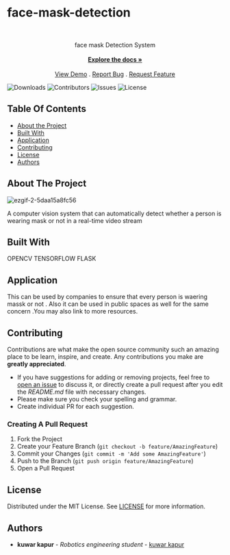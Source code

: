 # face-mask-detection
<br/>
<p align="center">
  <a href="https://github.com/kuwarkapur/face-mask-detection">
 
  </a>

  <p align="center">
    face mask Detection System
    <br/>
    <br/>
    <a href="https://github.com/kuwarkapur/face-mask-detection"><strong>Explore the docs »</strong></a>
    <br/>
    <br/>
    <a href="https://github.com/kuwarkapur/face-mask-detection">View Demo</a>
    .
    <a href="https://github.com/kuwarkapur/face-mask-detection/issues">Report Bug</a>
    .
    <a href="https://github.com/kuwarkapur/face-mask-detection/issues">Request Feature</a>
  </p>
</p>


![Downloads](https://img.shields.io/github/downloads/kuwarkapur/face-mask-detection/total) ![Contributors](https://img.shields.io/github/contributors/kuwarkapur/face-mask-detection?color=dark-green) ![Issues](https://img.shields.io/github/issues/kuwarkapur/face-mask-detection) ![License](https://img.shields.io/github/license/kuwarkapur/face-mask-detection) 

## Table Of Contents

* [About the Project](#about-the-project)
* [Built With](#built-with)
* [Application](#Application)
* [Contributing](#contributing)
* [License](#license)
* [Authors](#authors)


## About The Project
![ezgif-2-5daa15a8fc56](https://user-images.githubusercontent.com/60036785/144441197-7b160436-b25b-46f4-91e2-1bcf602b6a06.gif)




A computer vision system that can automatically detect whether a person is wearing mask or not in a real-time video stream 

## Built With

OPENCV
TENSORFLOW
FLASK

## Application

This can be used by companies to ensure that every person is waering massk or not . Also it can be used in public spaces as well for the same concern .You may also link to more resources.



## Contributing

Contributions are what make the open source community such an amazing place to be learn, inspire, and create. Any contributions you make are **greatly appreciated**.
* If you have suggestions for adding or removing projects, feel free to [open an issue](https://github.com/kuwarkapur/drowsiness-detection-system/issues/new) to discuss it, or directly create a pull request after you edit the *README.md* file with necessary changes.
* Please make sure you check your spelling and grammar.
* Create individual PR for each suggestion.

### Creating A Pull Request

1. Fork the Project
2. Create your Feature Branch (`git checkout -b feature/AmazingFeature`)
3. Commit your Changes (`git commit -m 'Add some AmazingFeature'`)
4. Push to the Branch (`git push origin feature/AmazingFeature`)
5. Open a Pull Request

## License

Distributed under the MIT License. See [LICENSE](https://github.com/kuwarkapur/face-mask-detection/blob/main/LICENSE.md) for more information.

## Authors

* **kuwar kapur** - *Robotics engineering student* - [kuwar kapur](https://github.com/kuwarkapur) 
